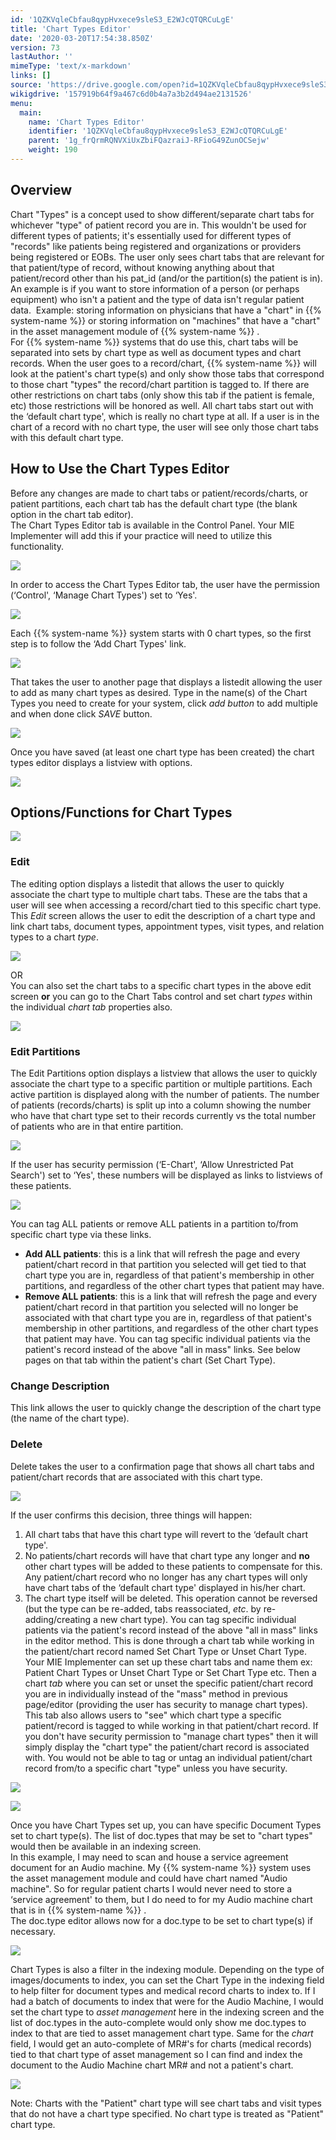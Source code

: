 ```yaml
---
id: '1QZKVqleCbfau8qypHvxece9sleS3_E2WJcQTQRCuLgE'
title: 'Chart Types Editor'
date: '2020-03-20T17:54:38.850Z'
version: 73
lastAuthor: ''
mimeType: 'text/x-markdown'
links: []
source: 'https://drive.google.com/open?id=1QZKVqleCbfau8qypHvxece9sleS3_E2WJcQTQRCuLgE'
wikigdrive: '157919b64f9a467c6d0b4a7a3b2d494ae2131526'
menu:
  main:
    name: 'Chart Types Editor'
    identifier: '1QZKVqleCbfau8qypHvxece9sleS3_E2WJcQTQRCuLgE'
    parent: '1g_frQrmRQNVXiUxZbiFQazraiJ-RFioG49ZunOCSejw'
    weight: 190
---
```

## Overview  
  
Chart "Types" is a concept used to show different/separate chart tabs for whichever "type" of patient record you are in. This wouldn't be used for different types of patients; it's essentially used for different types of "records" like patients being registered and organizations or providers being registered or EOBs. The user only sees chart tabs that are relevant for that patient/type of record, without knowing anything about that patient/record other than his pat_id (and/or the partition(s) the patient is in).  
An example is if you want to store information of a person (or perhaps equipment) who isn't a patient and the type of data isn't regular patient data.  Example: storing information on physicians that have a "chart" in {{% system-name %}} or storing information on "machines" that have a "chart" in the asset management module of {{% system-name %}} .  
For {{% system-name %}} systems that do use this, chart tabs will be separated into sets by chart type as well as document types and chart records. When the user goes to a record/chart, {{% system-name %}} will look at the patient's chart type(s) and only show those tabs that correspond to those chart "types" the record/chart partition is tagged to. If there are other restrictions on chart tabs (only show this tab if the patient is female, etc) those restrictions will be honored as well. All chart tabs start out with the ‘default chart type', which is really no chart type at all. If a user is in the chart of a record with no chart type, the user will see only those chart tabs with this default chart type.
  
## How to Use the Chart Types Editor  
  
Before any changes are made to chart tabs or patient/records/charts, or patient partitions, each chart tab has the default chart type (the blank option in the chart tab editor).  
The Chart Types Editor tab is available in the Control Panel. Your MIE Implementer will add this if your practice will need to utilize this functionality.
  
![](../chart-types-editor.assets/100002010000024A00000128186265209EFF3692.png)  

In order to access the Chart Types Editor tab, the user have the permission (‘Control', ‘Manage Chart Types') set to ‘Yes'.
  
![](../chart-types-editor.assets/10000201000001030000002ACD28471D3504D857.png)  

Each {{% system-name %}} system starts with 0 chart types, so the first step is to follow the ‘Add Chart Types' link.
  
![](../chart-types-editor.assets/10000201000004E8000000CD5B20F41590AB430D.png)  

That takes the user to another page that displays a listedit allowing the user to add as many chart types as desired. Type in the name(s) of the Chart Types you need to create for your system, click *add button* to add multiple and when done click *SAVE* button.
  
![](../chart-types-editor.assets/10000201000001F0000000810C8350953B367338.png)  

Once you have saved (at least one chart type has been created) the chart types editor displays a listview with options.
  
![](../chart-types-editor.assets/10000201000004B800000054C9446B73BD1BC564.png)  

  
## Options/Functions for Chart Types  

  
![](../chart-types-editor.assets/100002010000054D000000B311275A41526C9586.png)  

  
### Edit  
  
The editing option displays a listedit that allows the user to quickly associate the chart type to multiple chart tabs. These are the tabs that a user will see when accessing a record/chart tied to this specific chart type. This *Edit* screen allows the user to edit the description of a chart type and link chart tabs, document types, appointment types, visit types, and relation types to a chart *type*.
  
![](../chart-types-editor.assets/10000201000004FD00000178C81BA8ACFB201DB7.png)  

OR  
You can also set the chart tabs to a specific chart types in the above edit screen **or** you can go to the Chart Tabs control and set chart *types* within the individual *chart tab* properties also.
  
![](../chart-types-editor.assets/100002010000036F000001BAC00B37C28FF7A79E.png)  

  
### Edit Partitions  
  
The Edit Partitions option displays a listview that allows the user to quickly associate the chart type to a specific partition or multiple partitions. Each active partition is displayed along with the number of patients. The number of patients (records/charts) is split up into a column showing the number who have that chart type set to their records currently vs the total number of patients who are in that entire partition.
  
![](../chart-types-editor.assets/10000201000004AC0000010F432B146FB59013A9.png)  

If the user has security permission (‘E-Chart', ‘Allow Unrestricted Pat Search') set to ‘Yes', these numbers will be displayed as links to listviews of these patients.
  
![](../chart-types-editor.assets/100002010000049D0000018E2E11112519D42417.png)  

You can tag ALL patients or remove ALL patients in a partition to/from specific chart type via these links.
* <strong>Add ALL patients</strong>: this is a link that will refresh the page and every patient/chart record in that partition you selected will get tied to that chart type you are in, regardless of that patient's membership in other partitions, and regardless of the other chart types that patient may have.
* <strong>Remove ALL patients</strong>: this is a link that will refresh the page and every patient/chart record in that partition you selected will no longer be associated with that chart type you are in, regardless of that patient's membership in other partitions, and regardless of the other chart types that patient may have.
You can tag specific individual patients via the patient's record instead of the above "all in mass" links. See below pages on that tab within the patient's chart (Set Chart Type).
  
### Change Description  
  
This link allows the user to quickly change the description of the chart type (the name of the chart type).
  
### Delete  
  
Delete takes the user to a confirmation page that shows all chart tabs and patient/chart records that are associated with this chart type.
  
![](../chart-types-editor.assets/10000201000004A0000000D9AFECC910A7D39C29.png)  

If the user confirms this decision, three things will happen:
1. All chart tabs that have this chart type will revert to the ‘default chart type'.
2. No patients/chart records will have that chart type any longer and <strong>no</strong> other chart types will be added to these patients to compensate for this. Any patient/chart record who no longer has any chart types will only have chart tabs of the ‘default chart type' displayed in his/her chart.
3. The chart type itself will be deleted. This operation cannot be reversed (but the type can be re-added, tabs reassociated, <em>etc</em>. by re-adding/creating a new chart type).
You can tag specific individual patients via the patient's record instead of the above "all in mass" links in the editor method. This is done through a chart tab while working in the patient/chart record named Set Chart Type or Unset Chart Type.  
Your MIE Implementer can set up these chart tabs and name them ex: Patient Chart Types or Unset Chart Type or Set Chart Type etc. Then a chart *tab* where you can set or unset the specific patient/chart record you are in individually instead of the "mass" method in previous page/editor (providing the user has security to manage chart types).  
This tab also allows users to "see" which chart type a specific patient/record is tagged to while working in that patient/chart record. If you don't have security permission to "manage chart types" then it will simply display the "chart type" the patient/chart record is associated with. You would not be able to tag or untag an individual patient/chart record from/to a specific chart "type" unless you have security.
  
![](../chart-types-editor.assets/1000020100000430000000F2F9F49074E0556DDA.png)  

  
![](../chart-types-editor.assets/1000020100000217000000E401FC2167FC35445D.png)  

Once you have Chart Types set up, you can have specific Document Types set to chart type(s). The list of doc.types that may be set to "chart types" would then be available in an indexing screen.  
In this example, I may need to scan and house a service agreement document for an Audio machine. My {{% system-name %}} system uses the asset management module and could have chart named "Audio machine". So for regular patient charts I would never need to store a ‘service agreement' to them, but I do need to for my Audio machine chart that is in {{% system-name %}} .  
The doc.type editor allows now for a doc.type to be set to chart type(s) if necessary.
  
![](../chart-types-editor.assets/100002010000030600000134EA8B22D847C2C99C.png)  

Chart Types is also a filter in the indexing module. Depending on the type of images/documents to index, you can set the Chart Type in the indexing field to help filter for document types and medical record charts to index to. If I had a batch of documents to index that were for the Audio Machine, I would set the chart type to *asset management* here in the indexing screen and the list of doc.types in the auto-complete would only show me doc.types to index to that are tied to asset management chart type. Same for the *chart* field, I would get an auto-complete of MR#'s for charts (medical records) tied to that chart type of asset management so I can find and index the document to the Audio Machine chart MR# and not a patient's chart.
  
![](../chart-types-editor.assets/100002010000020E000001B03C53B28235CCBD9C.png)  

Note: Charts with the "Patient" chart type will see chart tabs and visit types that do not have a chart type specified. No chart type is treated as "Patient" chart type.
